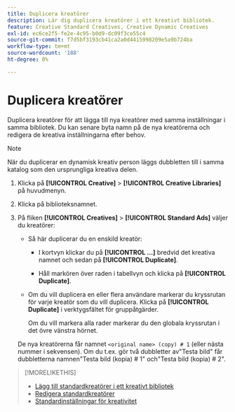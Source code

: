 ```yaml
---
title: Duplicera kreatörer
description: Lär dig duplicera kreatörer i ett kreativt bibliotek.
feature: Creative Standard Creatives, Creative Dynamic Creatives
exl-id: ec6ce2f5-fe2e-4c95-b0d9-dc09f3ce55c4
source-git-commit: f7d5bf3193cb41ca2a0d4415998209e5a9b724ba
workflow-type: tm+mt
source-wordcount: '188'
ht-degree: 0%

---
```


# Duplicera kreatörer

Duplicera kreatörer för att lägga till nya kreatörer med samma inställningar i samma bibliotek. Du kan senare byta namn på de nya kreatörerna och redigera de kreativa inställningarna efter behov.

>[!NOTE]
>
>När du duplicerar en dynamisk kreativ person läggs dubbletten till i samma katalog som den ursprungliga kreativa delen.

1. Klicka på **[!UICONTROL Creative]** > **[!UICONTROL Creative Libraries]** på huvudmenyn.

1. Klicka på biblioteksnamnet.

1. På fliken **[!UICONTROL Creatives]** > **[!UICONTROL Standard Ads]** väljer du kreatörer:

   * Så här duplicerar du en enskild kreatör:

      * I kortvyn klickar du på **[!UICONTROL ...]** bredvid det kreativa namnet och sedan på **[!UICONTROL Duplicate]**.

      * Håll markören över raden i tabellvyn och klicka på **[!UICONTROL Duplicate]**.

   * Om du vill duplicera en eller flera användare markerar du kryssrutan för varje kreatör som du vill duplicera. Klicka på **[!UICONTROL Duplicate]** i verktygsfältet för gruppåtgärder.

     Om du vill markera alla rader markerar du den globala kryssrutan i det övre vänstra hörnet.

   De nya kreatörerna får namnet `<original name> (copy) # 1` (eller nästa nummer i sekvensen). Om du t.ex. gör två dubbletter av&quot;Testa bild&quot; får dubbletterna namnen&quot;Testa bild (kopia) # 1&quot; och&quot;Testa bild (kopia) # 2&quot;.

<!-- Add to TOC later when this feature is available to users:

>* [Edit dynamic creatives](creative-edit-dynamic.md)
>* [Dynamic ad settings](creative-settings-dynamic.md)
-->

>[!MORELIKETHIS]
>
>* [Lägg till standardkreatörer i ett kreativt bibliotek](creative-add-standard.md)
>* [Redigera standardkreatörer](creative-edit-standard.md)
>* [Standardinställningar för kreativitet](creative-settings-standard.md)
